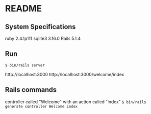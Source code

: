 # README

## System Specifications

ruby 2.4.1p111
sqlite3 3.16.0
Rails 5.1.4

## Run

```$ bin/rails server```

http://localhost:3000
http://localhost:3000/welcome/index

## Rails commands

controller called "Welcome" with an action called "index"
```$ bin/rails generate controller Welcome index```